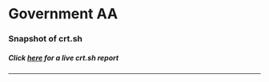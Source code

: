 # Government AA
### Snapshot of crt.sh
##### Click [here](https://crt.sh/?q=91EE3B72E94C4BF53DD216AB54E5782A72A4014685CEDABF37D92D5AF729709A) for a live crt.sh report

---

